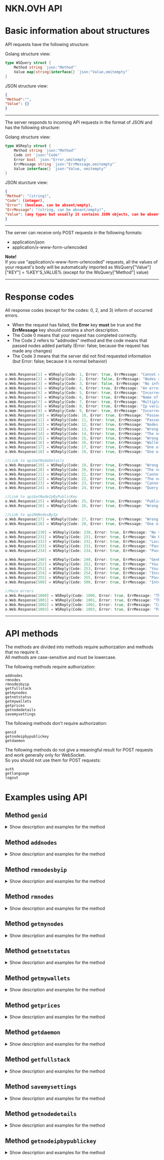 # NKN.OVH API


# Basic information about structures

API requests have the following structure:

Golang structure view:
```go
type WSQuery struct {
	Method string `json:"Method"`
	Value map[string]interface{} `json:"Value,omitempty"`
}

```

JSON structure view:
```json
{
"Method":"",
"Value": {}
}

```
______

The server responds to incoming API requests in the format of JSON and has the following structure:

Golang structure view:
```go
type WSReply struct {
	Method string `json:"Method"`
	Code int `json:"Code"`
	Error bool `json:"Error,omitempty`
	ErrMessage string `json:"ErrMessage,omitempty"`
	Value interface{} `json:"Value, omitempty"`
}
```

JSON sturcture view:
```json
{
"Method": "(string)",
"Code": (integer),
"Error": (boolean, can be absent/empty),
"ErrMessage": "(string, can be absent/empty)",
"Value": (any types but usually it contains JSON objects, can be absent/empty)
}
```
________

The server can receive only POST requests in the following formats:
 - application/json
 - application/x-www-form-urlencoded


**Note!**  
If you use "application/x-www-form-urlencoded" requests, all the values of your request's body will be automatically imported as WsQuery["Value"]["KEY"] = %KEY'S_VALUE% (except for the WsQuery["Method"] value)

________

# Response codes

All response codes (except for the codes: 0, 2, and 3) inform of occurred errors.

- When the request has failed, the **Error** key **must** be true and the **ErrMessage** key should contains a short description.
- The Code 0 means that your request has completed correctly.
- The Code 2 refers to "addnodes" method and the code means that passed nodes added partially (Error: false; because the request has made any changes)
- The Code 3 means that the server did not find requested information (but Error: false; because it is normal behavior)

```go

o.Web.Response[1] = WSReply{Code: 1, Error: true, ErrMessage: "Cannot execute SQL query"}
o.Web.Response[2] = WSReply{Code: 2, Error: false, ErrMessage: "Nodes added partially"}
o.Web.Response[3] = WSReply{Code: 3, Error: false, ErrMessage: "No info/entries in a database"}
o.Web.Response[4] = WSReply{Code: 4, Error: true, ErrMessage: "An error occured"}
o.Web.Response[5] = WSReply{Code: 5, Error: true, ErrMessage: "Incorrect query"}
o.Web.Response[6] = WSReply{Code: 6, Error: true, ErrMessage: "Name of node(-s) too long or incorrect format."}
o.Web.Response[7] = WSReply{Code: 7, Error: true, ErrMessage: "Multiple variable must be boolean"}
o.Web.Response[8] = WSReply{Code: 8, Error: true, ErrMessage: "Ip variable must be valid string"}
o.Web.Response[9] = WSReply{Code: 9, Error: true, ErrMessage: "Incorrect ip address(-es)"}
o.Web.Response[10] = WSReply{Code: 10, Error: true, ErrMessage: "Passed ip address(-es) was not IPv4"}
o.Web.Response[11] = WSReply{Code: 11, Error: true, ErrMessage: "Passed ip address(-es) was not in public network"}
o.Web.Response[12] = WSReply{Code: 12, Error: true, ErrMessage: "Nodes limit exceeded"}
o.Web.Response[13] = WSReply{Code: 13, Error: true, ErrMessage: "Wrong delimiter passed"}
o.Web.Response[14] = WSReply{Code: 14, Error: true, ErrMessage: "The nodes weren't added since they had been already created."}
o.Web.Response[15] = WSReply{Code: 15, Error: true, ErrMessage: "Wrong data of NodesId passed"}
o.Web.Response[16] = WSReply{Code: 16, Error: true, ErrMessage: "Wallets overflow"}
o.Web.Response[17] = WSReply{Code: 17, Error: true, ErrMessage: "One or more of the passed wallets are not in the correct format"}
o.Web.Response[18] = WSReply{Code: 18, Error: true, ErrMessage: "One or more Id of the passed nodes are not found. No changes."}

//Link to apiGetNodeDetails
o.Web.Response[19] = WSReply{Code: 19, Error: true, ErrMessage: "Wrong data of NodeId passed"}
o.Web.Response[20] = WSReply{Code: 20, Error: true, ErrMessage: "The node is offline / No reply recieved from the node within the timeout period"}
o.Web.Response[21] = WSReply{Code: 21, Error: true, ErrMessage: "Cannot decode json of the node response (getnodestate)"}
o.Web.Response[22] = WSReply{Code: 22, Error: true, ErrMessage: "The node is online, but no information about neighbors has been received within the timeout period"}
o.Web.Response[23] = WSReply{Code: 23, Error: true, ErrMessage: "Cannot decode json of the node response (getneighbor)"}
o.Web.Response[24] = WSReply{Code: 24, Error: true, ErrMessage: "Query returned an error (getneighbor)"}

//Link to apiGetNodeIpByPublicKey
o.Web.Response[25] = WSReply{Code: 25, Error: true, ErrMessage: "PublicKey is not set"}
o.Web.Response[26] = WSReply{Code: 26, Error: true, ErrMessage: "Wrong PublicKey passed"}

//Link to apiRmNodesByIp
o.Web.Response[27] = WSReply{Code: 27, Error: true, ErrMessage: "Wrong data of NodesIp passed"}
o.Web.Response[28] = WSReply{Code: 28, Error: true, ErrMessage: "One or more IP of the passed nodes weren't found. No changes."}

o.Web.Response[230] = WSReply{Code: 230, Error: true, ErrMessage: "No view variable passed, the variable must be string"}
o.Web.Response[231] = WSReply{Code: 231, Error: true, ErrMessage: "No Locale variable passed, the variable must be string"}
o.Web.Response[232] = WSReply{Code: 232, Error: true, ErrMessage: "Locale or View passed variables were overflowed"}
o.Web.Response[233] = WSReply{Code: 233, Error: true, ErrMessage: "Passed lang package was not found in package slice"}
o.Web.Response[234] = WSReply{Code: 234, Error: true, ErrMessage: "Passed language pack was not found as JSON file"}

o.Web.Response[240] = WSReply{Code: 240, Error: true, ErrMessage: "GenRandomSHA256 returned error"}
o.Web.Response[252] = WSReply{Code: 252, Error: true, ErrMessage: "You have created at least 3 ID for the latest 30 minutes"}
o.Web.Response[253] = WSReply{Code: 253, Error: true, ErrMessage: "You have no authorization"}
o.Web.Response[254] = WSReply{Code: 254, Error: true, ErrMessage: "Incorrect ID length"}
o.Web.Response[255] = WSReply{Code: 255, Error: true, ErrMessage: "Passed ID was not found"}
o.Web.Response[500] = WSReply{Code: 500, Error: true, ErrMessage: "Internal server error"}

//Main errors
o.Web.Response[1000] = WSReply{Code: 1000, Error: true, ErrMessage: "The method variable didn't pass or was in a wrong format"}
o.Web.Response[1001] = WSReply{Code: 1001, Error: true, ErrMessage: "The passed Method was not found"}
o.Web.Response[1002] = WSReply{Code: 1002, Error: true, ErrMessage: "Connections limit has been reached"}
o.Web.Response[1003] = WSReply{Code: 1003, Error: true, ErrMessage: "Passed JSON is incorrect"}
```
________

# API methods

The methods are divided into methods require authorization and methods that no require it.  
All methods are case-sensitive and must be lowercase.

The following methods require authorization:

```
addnodes
rmnodes
rmnodesbyip
getfullstack
getmynodes
getnetstatus
getmywallets
getprices
getnodedetails
savemysettings
```
  
The following methods don't require authorization:

```
genid
getnodeipbypublickey
getdaemon
```
  
The following methods do not give a meaningful result for POST requests and work generally only for WebSocket.  
So you should not use them for POST requests:

```
auth
getlanguage
logout
```

# Examples using API

## Method `genid`

<details>
  <summary>Show description and examples for the method</summary>

______

The method serves to generate a client's ID (Hash).  


#### cURL example #1 (application/json):  

```bash
curl -X POST  \
-d '{"Method":"genid"}' \
-H "Content-Type: application/json" \
https://nkn.ovh/api

```

  
#### cURL example #2 (application/x-www-form-urlencoded):  

```bash
curl -X POST  \
-d 'Method=genid' \
-H "Content-Type: application/x-www-form-urlencoded" \
https://nkn.ovh/api
```

  
#### The server returns:
```json
{
"Method":"genid",
"Code":0,
"Error":false,
"Value":
	{
	"Hash":"3397f7beaec0c6921d6b1888e2f66d5559e81e4c8ccad3b149ab04dd3a8baf39"
	}
}
```

</details>

## Method `addnodes`

<details>
  <summary>Show description and examples for the method</summary>

______

The method serves to add nodes into your account.  

- A key "Multiple" (boolean) must be set to a valid boolean (true/false for json requests or t/true/1 and f/false/0 for urlencoded requests)  
- A key "Name" (string) must be set but can be an empty string.   
- A key "Ip" (string) must be set:  
If the **Multiple** key is set to false, the **Ip** must contain a single IP address.  
If the **Multiple** key is set to true, the **Ip** must contain at least two IP addresses which are separated by either commas, spaces or line breaks.  
- A key "Hash" (string) must be set to valid Hash.  



#### cURL example #1 (application/json), adding a single node:  

```bash
curl -X POST  \
-d '{
"Method":"addnodes",
"Value": {
	"Multiple": false,
	"Name": "MySuperNode",
	"Ip": "1.1.1.1",
	"Hash": "3397f7beaec0c6921d6b1888e2f66d5559e81e4c8ccad3b149ab04dd3a8baf39"
	}
}' \
-H "Content-Type: application/json" \
https://nkn.ovh/api

```

#### cURL example #2 (application/x-www-form-urlencoded), adding a single node:  

```bash
curl -X POST  \
-d 'Method=addnodes' \
-d 'Multiple=false' \
-d 'Name=MySuperNode' \
-d 'Ip=1.1.1.1' \
-d 'Hash=3397f7beaec0c6921d6b1888e2f66d5559e81e4c8ccad3b149ab04dd3a8baf39' \
-H "Content-Type: application/x-www-form-urlencoded" \
https://nkn.ovh/api
```

#### The server returns:

```json

{
"Method": "addnodes",
"Code": 0,
"Error": false,
"Value":
	{
	"Info": "Your node added"
	}
}

```
</details>

## Method `rmnodesbyip`

<details>
  <summary>Show description and examples for the method</summary>

______

The method serves to delete nodes by IP addresses.

- A key "NodesIp" must be set:  
If you use urlencoded request, the key must contain **string** with at least one IP address. Multiple IP addresses must be separated by comma.  
If you use json request, the key must contain **array of strings** with at least one IP address. Multiple IP addresses must be separate elements of the array.  
- A key "Hash" (string) must be set to valid Hash.

#### cURL example #1 (application/json), deleting multiple nodes:  

```bash
curl -X POST  \
-d '{
"Method":"rmnodesbyip",
"Value": {
	"NodesIp": ["1.1.1.1", "1.2.3.4", "8.8.8.8"],
	"Hash": "3397f7beaec0c6921d6b1888e2f66d5559e81e4c8ccad3b149ab04dd3a8baf39"
	}
}' \
-H "Content-Type: application/json" \
https://nkn.ovh/api

```

#### cURL example #2 (application/x-www-form-urlencoded), deleting multiple nodes:  

```bash
curl -X POST  \
-d 'Method=rmnodesbyip' \
-d 'NodesIp=1.1.1.1, 1.2.3.4, 8.8.8.8' \
-d 'Hash=3397f7beaec0c6921d6b1888e2f66d5559e81e4c8ccad3b149ab04dd3a8baf39' \
-H "Content-Type: application/x-www-form-urlencoded" \
https://nkn.ovh/api
```

#### The server returns:

```json
{
"Method":"rmnodesbyip",
"Code":0,
"Error":false,
"Value":
	{
	"Data":"Nodes removed successfully",
	"NodesId":[98390,98392,98393]
	}
}
```

The **NodesId** key in the returned result contains an array of nodes id which have been removed by your request.
</details>

## Method `rmnodes`

<details>
  <summary>Show description and examples for the method</summary>

______

The method serves to delete nodes by their ID.

- A key "NodesId" must be set:  
If you use urlencoded request, the key must contain **string** with at least one node id. Multiple nodes id must be separated by comma.  
If you use json request, the key must contain **array of integers** with at least one node id. Multiple nodes id must be separate elements of the array.  
- A key "Hash" (string) must be set to valid Hash.

	
#### cURL example #1 (application/json), deleting multiple nodes:  

```bash
curl -X POST  \
-d '{
"Method":"rmnodes",
"Value": {
	"NodesId": [98390,98392,98393],
	"Hash": "3397f7beaec0c6921d6b1888e2f66d5559e81e4c8ccad3b149ab04dd3a8baf39"
	}
}' \
-H "Content-Type: application/json" \
https://nkn.ovh/api

```

#### cURL example #2 (application/x-www-form-urlencoded), deleting multiple nodes:  

```bash
curl -X POST  \
-d 'Method=rmnodes' \
-d 'NodesId=98390,98392,98393' \
-d 'Hash=3397f7beaec0c6921d6b1888e2f66d5559e81e4c8ccad3b149ab04dd3a8baf39' \
-H "Content-Type: application/x-www-form-urlencoded" \
https://nkn.ovh/api
```

#### The server returns:

```json
{
"Method":"rmnodesbyip",
"Code":0,
"Error":false,
"Value":
	{
	"Data":"Nodes removed successfully",
	"NodesId":[98390,98392,98393]
	}
}
```

The **NodesId** key in the returned result contains an array of nodes id which have been removed by your request.  

</details>

## Method `getmynodes`

<details>
  <summary>Show description and examples for the method</summary>

______

The method serves to get your nodes list.

- A key "Hash" (string) must be set to valid Hash.

	
#### cURL example #1 (application/json):  

```bash
curl -X POST  \
-d '{
"Method":"getmynodes",
"Value": {
	"Hash": "3397f7beaec0c6921d6b1888e2f66d5559e81e4c8ccad3b149ab04dd3a8baf39"
	}
}' \
-H "Content-Type: application/json" \
https://nkn.ovh/api

```

#### cURL example #2 (application/x-www-form-urlencoded):  

```bash
curl -X POST  \
-d 'Method=getmynodes' \
-d 'Hash=3397f7beaec0c6921d6b1888e2f66d5559e81e4c8ccad3b149ab04dd3a8baf39' \
-H "Content-Type: application/x-www-form-urlencoded" \
https://nkn.ovh/api
```

#### The server returns:

```json
"Method":"getmynodes",
"Code":0,
"Error":false,
"Value":
	{
		"List": [{
			"Currtimestamp": 0,
			"Err": 1,
			"Height": 0,
			"Ip": "1.1.1.1",
			"LatestUpdate": "2021-09-16 11:46:00",
			"Name": "NodeName",
			"NodeId": 10792,
			"ProposalSubmitted": -1,
			"RelayMessageCount": 0,
			"RelaysPerHour": 0,
			"RelaysPerHour10": 0,
			"RelaysPerHour60": 0,
			"SyncState": "_OFFLINE_",
			"Uptime": 0,
			"Version": ""
			},
			{
			"Currtimestamp": 1631781964,
			"Height": 3097336,
			"Ip": "2.2.2.2",
			"LatestUpdate": "2021-09-16 11:46:05",
			"Name": "HomeNode",
			"NodeId": 36241,
			"ProposalSubmitted": 0,
			"RelayMessageCount": 10137516,
			"RelaysPerHour": 36704,
			"RelaysPerHour10": 44904,
			"RelaysPerHour60": 40034,
			"SyncState": "PERSIST_FINISHED",
			"Uptime": 994301,
			"Version": "v2.1.6"
			}
		//...
		]
	}
}
```

The **List** key in the returned result is an array of node objects.

Note!  
- If you have no nodes added in your account, the server returns the code 3.
- The **RelayMessageCount** key can contain a big unsigned integer value, so if you use the API to program in a language with strict types, use uint64 type while decoding the value.  
- NKNOVH uses transparent replacement of the **SyncState** key. The key's value may not match an actual value returned by a node. 
	
- The best way to detect nodes which are not mining is to check the **Err** key of a node object.  
If the **Err** key is not found or the key equals 0, the node is online and has a status you can see in the "SyncState" key. 

- Other possible values for ["Value"]["List"][n]["Err"]:

```
Err equals 1: the node is offline (SyncState == "_OFFLINE_") 
Err equals 2: the node is waiting for the first update from nknovh programm. (SyncState == "Waiting for first update")
Err equals 3: the node is online but has the status "Out of Network" (SyncState == "_OUT_")

If a node object has no Err key or Err key equals 0, the node has the SyncState:
SYNC_STARTED
WAIT_FOR_SYNCING
SYNC_FINISHED
PERSIST_FINISHED
PRUNING DB
GENERATING ID
```

</details>

## Method `getnetstatus`
<details>
  <summary>Show description and examples for the method</summary>

______

The method serves to get statistics of the NKN Network.

- A key "Hash" (string) must be set to valid Hash.


#### cURL example #1 (application/json):  

```bash
curl -X POST  \
-d '{
"Method":"getnetstatus",
"Value": {
	"Hash": "3397f7beaec0c6921d6b1888e2f66d5559e81e4c8ccad3b149ab04dd3a8baf39"
	}
}' \
-H "Content-Type: application/json" \
https://nkn.ovh/api

```

#### cURL example #2 (application/x-www-form-urlencoded):  

```bash
curl -X POST  \
-d 'Method=getnetstatus' \
-d 'Hash=3397f7beaec0c6921d6b1888e2f66d5559e81e4c8ccad3b149ab04dd3a8baf39' \
-H "Content-Type: application/x-www-form-urlencoded" \
https://nkn.ovh/api
```
	
#### The server returns

```json
{
  "Method": "getnetstatus",
  "Code": 0,
  "Error": false,
  "Value": {
    "relays": 8566525058388,
    "average_uptime": 960430,
    "average_relays": 296567,
    "relays_per_hour": 31332092001,
    "proposalSubmitted": 44227,
    "persist_nodes_count": 100732,
    "nodes_count": 105649,
    "last_height": 3097516,
    "last_timestamp": 1631786147,
    "average_blockTime": 22.589506,
    "average_blocksPerDay": 3824.785,
    "latest_update": "2021-09-16 12:55:47"
  }
}
```
	
- The keys **average_blockTime** and **average_blocksPerDay** are calculated since the NKN Mainnet launch.
- The **last_height** key indicates to the higher height of the NKN nodes.
- The **relays** key indicates to summary relays of the NKN nodes value's the key may be high.


</details>

## Method `getmywallets`

<details>
  <summary>Show description and examples for the method</summary>

______

The method serves to get your wallets and balances.

- A key "Hash" (string) must be set to valid Hash.


#### cURL example #1 (application/json):  

```bash
curl -X POST  \
-d '{
"Method":"getmywallets",
"Value": {
	"Hash": "3397f7beaec0c6921d6b1888e2f66d5559e81e4c8ccad3b149ab04dd3a8baf39"
	}
}' \
-H "Content-Type: application/json" \
https://nkn.ovh/api

```

#### cURL example #2 (application/x-www-form-urlencoded):  

```bash
curl -X POST  \
-d 'Method=getmywallets' \
-d 'Hash=3397f7beaec0c6921d6b1888e2f66d5559e81e4c8ccad3b149ab04dd3a8baf39' \
-H "Content-Type: application/x-www-form-urlencoded" \
https://nkn.ovh/api
```
	
#### The server returns

```json
{
  "Method": "getmywallets",
  "Code": 0,
  "Error": false,
  "Value": {
    "Wallets": [
      {
        "Balance": 343.49090321,
        "Id": 124,
        "NknWallet": "NKNZKKF9u1MUQWnK272YoFiMTn5tjZh7uRQE"
      }
    ]
  }
}
```

- The **Wallets** key contains **an array of objects**.
- If you have no wallets in your account, the server returns the code 3.

</details>

## Method `getprices`

<details>
  <summary>Show description and examples for the method</summary>

______

The method serves to get a price of the NKN coin.

- A key "Hash" (string) must be set to valid Hash.


#### cURL example #1 (application/json):  

```bash
curl -X POST  \
-d '{
"Method":"getprices",
"Value": {
	"Hash": "3397f7beaec0c6921d6b1888e2f66d5559e81e4c8ccad3b149ab04dd3a8baf39"
	}
}' \
-H "Content-Type: application/json" \
https://nkn.ovh/api

```

#### cURL example #2 (application/x-www-form-urlencoded):  

```bash
curl -X POST  \
-d 'Method=getprices' \
-d 'Hash=3397f7beaec0c6921d6b1888e2f66d5559e81e4c8ccad3b149ab04dd3a8baf39' \
-H "Content-Type: application/x-www-form-urlencoded" \
https://nkn.ovh/api
```
	
#### The server returns

```json
{
  "Method": "getprices",
  "Code": 0,
  "Error": false,
  "Value": {
    "usd": 0.396526
  }
}
```

</details>

## Method `getdaemon`

<details>
  <summary>Show description and examples for the method</summary>

______

The method serves to get information about the NKNOVH programm.

#### cURL example #1 (application/json):  

```bash
curl -X POST  \
-d '{
"Method":"getdaemon"
}' \
-H "Content-Type: application/json" \
https://nkn.ovh/api
```

#### cURL example #2 (application/x-www-form-urlencoded):  

```bash
curl -X POST  \
-d 'Method=getdaemon' \
-H "Content-Type: application/x-www-form-urlencoded" \
https://nkn.ovh/api
```
	
#### The server returns

```json
{
  "Method": "getdaemon",
  "Code": 0,
  "Error": false,
  "Value": {
    "Timezone": "+0300",
    "Version": "1.1.0-dirty-6"
  }
}
```

</details>

## Method `getfullstack`

<details>
  <summary>Show description and examples for the method</summary>

______

The method serves to get information about your nodes, your wallets, prices of the NKN coin, NKN Network's statistics and about the NKNOVH programm  
The method calls methods: getmynodes, getmywallets, getprices, getnetstatus, getdaemon; and returns a single JSON. 

- A key "Hash" (string) must be set to valid Hash.
	

#### cURL example #1 (application/json):  

```bash
curl -X POST  \
-d '{
"Method":"getfullstack",
"Value": {
	"Hash": "3397f7beaec0c6921d6b1888e2f66d5559e81e4c8ccad3b149ab04dd3a8baf39"
	}
}' \
-H "Content-Type: application/json" \
https://nkn.ovh/api

```

#### cURL example #2 (application/x-www-form-urlencoded):  

```bash
curl -X POST  \
-d 'Method=getfullstack' \
-d 'Hash=3397f7beaec0c6921d6b1888e2f66d5559e81e4c8ccad3b149ab04dd3a8baf39' \
-H "Content-Type: application/x-www-form-urlencoded" \
https://nkn.ovh/api
```
	

#### The server returns

```json
{
  "Method": "getfullstack",
  "Code": 0,
  "Error": false,
  "Value": {
    "Daemon": {
      "Method": "getfullstack",
      "Code": 0,
      "Error": false,
      "Value": {
        "Timezone": "+0300",
        "Version": "1.1.0-dirty-6"
      }
    },
    "Netstatus": {
      "Method": "getfullstack",
      "Code": 0,
      "Error": false,
      "Value": {
        "relays": 9090394530670,
        "average_uptime": 999636,
        "average_relays": 312446,
        "relays_per_hour": 33423030261,
        "proposalSubmitted": 47102,
        "persist_nodes_count": 105555,
        "nodes_count": 106972,
        "last_height": 3098117,
        "last_timestamp": 1631800061,
        "average_blockTime": 22.589615,
        "average_blocksPerDay": 3824.7664,
        "latest_update": "2021-09-16 16:47:41"
      }
    },
    "Nodes": {
      "Method": "getfullstack",
      "Code": 0,
      "Error": false,
      "Value": {
        "List": [
          {
            "Currtimestamp": 1631800205,
            "Height": 3098125,
            "Ip": "1.1.1.1",
            "LatestUpdate": "2021-09-16 16:50:05",
            "Name": "Home",
            "NodeId": 36241,
            "ProposalSubmitted": 0,
            "RelayMessageCount": 10331962,
            "RelaysPerHour": 36734,
            "RelaysPerHour10": 42660,
            "RelaysPerHour60": 38364,
            "SyncState": "PERSIST_FINISHED",
            "Uptime": 1012541,
            "Version": "v2.1.6"
          }
        ]
      }
    },
    "Prices": {
      "Method": "getfullstack",
      "Code": 0,
      "Error": false,
      "Value": {
        "usd": 0.39364
      }
    },
    "Wallets": {
      "Method": "getfullstack",
      "Code": 0,
      "Error": false,
      "Value": {
        "Wallets": [
          {
            "Balance": 343.49090321,
            "Id": 124,
            "NknWallet": "NKNZKKF9u1MUQWnK272YoFiMTn5tjZh7uRQE"
          }
        ]
      }
    }
  }
}
```


</details>

## Method `savemysettings`

<details>
  <summary>Show description and examples for the method</summary>

______

The method serves to change your account settings.

- A key "Hash" (string) must be set to valid Hash.
- If you want to change your wallets, add the "Wallets" key in your request. The key must contain **array of strings**.
- If you want to delete all your wallets, pass an empty array in the **Wallets** key.

#### cURL example #1 (application/json):  

```bash
curl -X POST  \
-d '{
"Method":"savemysettings",
"Value": {
	"Hash": "3397f7beaec0c6921d6b1888e2f66d5559e81e4c8ccad3b149ab04dd3a8baf39",
	"Wallets": ["NKNZKKF9u1MUQWnK272YoFiMTn5tjZh7uRQE"]
	}
}' \
-H "Content-Type: application/json" \
https://nkn.ovh/api
```

**The method is not implemented in application/x-www-form-urlencoded.**

	
#### Server returns:

```json
{
  "Method": "savemysettings",
  "Code": 0,
  "Error": false,
  "Value": {
    "Data": "All settings saved"
  }
}
```

</details>

## Method `getnodedetails`

<details>
  <summary>Show description and examples for the method</summary>

______

The method serves to get node details information by node id.  
The method returns online data.

- A key "Hash" (string) must be set to valid Hash.
- A key "NodeId" (integer) must be set to node id.


#### cURL example #1 (application/json):  	
	
```bash
curl -X POST  \
-d '{
"Method":"getnodedetails",
"Value": {
	"Hash": "3397f7beaec0c6921d6b1888e2f66d5559e81e4c8ccad3b149ab04dd3a8baf39",
	"NodeId": 36241
	}
}' \
-H "Content-Type: application/json" \
https://nkn.ovh/api
```


#### cURL example #2 (application/x-www-form-urlencoded):

```bash
curl -X POST  \
-d 'Method=getnodedetails' \
-d 'Hash=3397f7beaec0c6921d6b1888e2f66d5559e81e4c8ccad3b149ab04dd3a8baf39' \
-d 'NodeId=36241' \
-H "Content-Type: application/x-www-form-urlencoded" \
https://nkn.ovh/api
```
	
#### The server returns:

```json
{
	"Method":"getnodedetails",
	"Code":0,
	"Error":false,
	"Value":{
		"DebugInfo":{
				"GetneighborTime":"680.055301ms",
				"GetnodestateTime":"144.97108ms",
				"HandlingTime":"825.278162ms"
		},
		"NodeStats":{
				"MinPing":60,
				"AvgPing":221,
				"MaxPing":3155,
				"NeighborCount":237,
				"NeighborPersist":62,
				"RelaysPerHour":36731,
				"NodeState": {
						"id":"1",
						"jsonrpc":"2.0",
						"result":{
							"addr":"tcp://1.1.1.1:30001",
							"currTimeStamp":1631803058,
							"height":3098247,
							"id":"%nkn_node_id%",
							"jsonRpcPort":30003,
							"proposalSubmitted":0,
							"protocolVersion":40,
							"publicKey":"%nkn_node_pubkey%",
							"relayMessageCount":10360133,
							"syncState":"PERSIST_FINISHED",
							"tlsJsonRpcDomain":"1-1-1-1.ipv4.nknlabs.io",
							"tlsJsonRpcPort":30005,
							"tlsWebsocketDomain":"1-1-1-1.ipv4.nknlabs.io",
							"tlsWebsocketPort":30004,
							"uptime":1015395,
							"version":"v2.1.6",
							"websocketPort":30002
						}
				}
		}
	}
}
```


</details>

## Method `getnodeipbypublickey`

<details>
  <summary>Show description and examples for the method</summary>

______

The method serves to get the node IP address by passed PublicKey.  
The method works to the NKN Network only.

- A key "PublicKey" (string) must be set and contain a node public key.

#### cURL example #1 (application/json):  	
	
```bash
curl -X POST  \
-d '{
"Method":"getnodeipbypublickey",
"Value": {
	"PublicKey": "ab8ecc50adab32f9090ac9afa88b21889a32b1a01c729334100d56d777a2b60e"
	}
}' \
-H "Content-Type: application/json" \
https://nkn.ovh/api
```


#### cURL example #2 (application/x-www-form-urlencoded):

```bash
curl -X POST  \
-d 'Method=getnodeipbypublickey' \
-d 'PublicKey=ab8ecc50adab32f9090ac9afa88b21889a32b1a01c729334100d56d777a2b60e' \
-H "Content-Type: application/x-www-form-urlencoded" \
https://nkn.ovh/api
```

#### The server returns:

```json
{
	"Method":"getnodeipbypublickey",
	"Code":0,
	"Error":false,
	"Value":
		{
		"IpList": ["1.1.1.1"]
		}
}

```

- If the public key is not found, the server returns the code 3.
</details>
